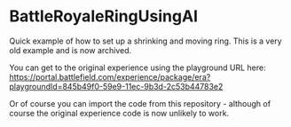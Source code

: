 # BattleRoyaleRingUsingAI
Quick example of how to set up a shrinking and moving ring. This is a very old example and is now archived. 

You can get to the original experience using the playground URL here:
https://portal.battlefield.com/experience/package/era?playgroundId=845b49f0-59e9-11ec-9b3d-2c53b44783e2

Or of course you can import the code from this repository - although of course the original experience code is now unlikely to work.
